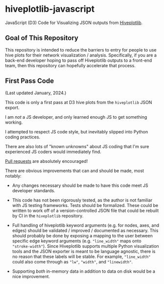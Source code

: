 # hiveplotlib-javascript

JavaScript (D3) Code for Visualizing JSON outputs from [Hiveplotlib](https://gitlab.com/geomdata/hiveplotlib).

## Goal of This Repository

This repository is intended to reduce the barriers to entry for people to use hive plots for their network visualization
/ analysis. Specifically, if you are a back-end developer hoping to pass off Hiveplotlib outputs to a front-end team,
then this repository can hopefully accelerate that process.

## First Pass Code

(Last updated January, 2024.)

This code is only a first pass at D3 hive plots from the `hiveplotlib` JSON export.

I am *not* a JS developer, and only learned enough JS to get something working.

I attempted to respect JS code style, but inevitably slipped into Python coding practices.

There are also lots of "known unknowns" about JS coding that I'm sure experienced JS coders would immediately find.

[Pull requests](https://github.com/gjkoplik/hiveplotlib-javascript/pulls) are absolutely encouraged!

There are obvious improvements that can and should be made, most notably:

* Any changes necessary should be made to have this code meet JS developer standards.

* This code has not been rigorously tested, as the author is not familiar with JS testing frameworks. Tests should be
  formalized. These could be written to work off of a version-controlled JSON file that could be rebuilt by CI in the
  `hiveplotlib` repository.

* Full handling of hiveplotlib keyword arguments (e.g. for nodes, axes, and edges) should be validated / improved /
  documented as necessary. This should probably be done by exposing a mapping to the user between specific edge keyword
  arguments (e.g. `"line_width"` maps onto `"stroke-width"`). Since Hiveplotlib supports multiple Python visualization
  tools and the JSON exporter is meant to be language agnostic, there is no reason that these labels will be stable. For
  example, `"line_width"` could also come through as `"lw"`, `"width"`, and `"linewidth"`.

* Supporting *both* in-memory data in addition to data on disk would be a nice improvement.
